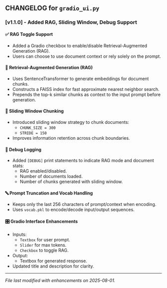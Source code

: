 ## CHANGELOG for `gradio_ui.py`

### [v1.1.0] - Added RAG, Sliding Window, Debug Support

#### ✅ RAG Toggle Support
- Added a Gradio checkbox to enable/disable Retrieval-Augmented Generation (RAG).
- Users can choose to use document context or rely solely on the prompt.

#### 🧠 Retrieval-Augmented Generation (RAG)
- Uses SentenceTransformer to generate embeddings for document chunks.
- Constructs a FAISS index for fast approximate nearest neighbor search.
- Prepends the top-k similar chunks as context to the input prompt before generation.

#### 🔁 Sliding Window Chunking
- Introduced sliding window strategy to chunk documents:
  - `CHUNK_SIZE = 300`
  - `STRIDE = 150`
- Improves information retention across chunk boundaries.

#### 🐛 Debug Logging
- Added `[DEBUG]` print statements to indicate RAG mode and document stats:
  - RAG enabled/disabled.
  - Number of documents loaded.
  - Number of chunks generated with sliding window.

#### 🔤 Prompt Truncation and Vocab Handling
- Keeps only the last 256 characters of prompt/context when encoding.
- Uses `vocab.pkl` to encode/decode input/output sequences.

#### 🎛️ Gradio Interface Enhancements
- Inputs:
  - `Textbox` for user prompt.
  - `Slider` for max tokens.
  - `Checkbox` to toggle RAG.
- Output:
  - Textbox for generated response.
- Updated title and description for clarity.

---

*File last modified with enhancements on 2025-08-01.*

